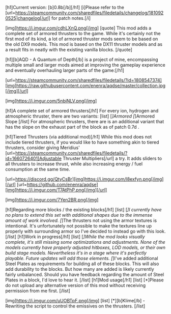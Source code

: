 [h1]Current version: [b]0.8b[/b][/h1]
[i]Please refer to the [url=https://steamcommunity.com/sharedfiles/filedetails/changelog/1810920525]changelog[/url] for patch notes.[/i]

[img]https://i.imgur.com/cdhLXnQ.png[/img]
[quote]
This mod adds a complete set of armored thrusters to the game. While it's certainly not the first mod of its kind, a lot of armored thruster mods seem to be based on the old DX9 models. This mod is based on the DX11 thruster models and as a result fits in neatly with the existing vanilla blocks.
[/quote]

[h1][b]AQD - A Quantum of Depth[/b] is a project of mine, encompassing multiple small and larger mods aimed at improving the gameplay experience and eventually overhauling larger parts of the game:[/h1]

[url=https://steamcommunity.com/sharedfiles/filedetails/?id=1808547374][img]https://raw.githubusercontent.com/enenra/aqdse/master/collection.jpg[/img][/url]

[img]https://i.imgur.com/5nbiNLV.png[/img]

[h1]A complete set of armored thrusters[/h1]
For every ion, hydrogen and atmospheric thruster, there are two variants:
[list]
[*]Armored
[*]Armored Slope
[/list]
For atmospheric thrusters, there are is an additional variant that has the slope on the exhaust part of the block as of patch 0.7d .

[h1]Tiered Thrusters (via additional mod)[/h1]
While this mod does not include tiered thrusters, if you would like to have something akin to tiered thrusters, consider giving Meridius' [url=https://steamcommunity.com/sharedfiles/filedetails/?id=1660726401]Adjustable Thruster Multipliers[/url] a try. It adds sliders to all thrusters to increase thrust, while also increasing energy / fuel consumption at the same time.

[url=https://discord.gg/QtyCsBr][img]https://i.imgur.com/l8exfyn.png[/img][/url]
[url=https://github.com/enenra/aqdse][img]https://i.imgur.com/T7AtPhP.png[/img][/url]

[img]https://i.imgur.com/7Yen2BR.png[/img]

[h1]Regarding more blocks / the existing blocks[/h1]
[list]
[*]I currently have no plans to extend this set with additional shapes due to the immense amount of work involved.
[*]The thrusters not using the armor textures is intentional. It's unfortunately not possible to make the textures line up properly with surrounding armor so I've decided to instead go with this look.
[/list]
[h1]Work in progress[/h1]
[list]
[*]While the mod looks visually complete, it's still missing some optimizations and adjustments. None of the models currently have properly adjusted hitboxes, LOD models, or their own build stage models. Nevertheless it's in a stage where it's perfectly playable. Future updates will add those elements.
[*]I've added additional Steel Plates as requirements for building all of these blocks. This will also add durability to the blocks. But how many are added is likely currently fairly unbalanced. Should you have feedback regarding the amount of Steel Plates in a block, I'd love to hear it.
[/list]
[h1]Mod usage[/h1]
[list]
[*]Please do not upload any alternative version of this mod without receiving permission from me first.
[/list]

[img]https://i.imgur.com/uUOBTpF.png[/img]
[list]
[*][b]Klime[/b] - Rewriting the script to control the emissives on the thrusters.
[/list]